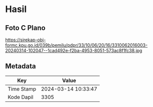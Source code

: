 # Hasil

## Foto C Plano

https://sirekap-obj-formc.kpu.go.id/039b/pemilu/pdpr/33/10/06/20/16/3310062016003-20240314-102047--1cad492e-f2ba-4953-8051-573ac8f1fc38.jpg


## Metadata

| Key        | Value               |
| ---------- | ------------------- |
| Time Stamp | 2024-03-14 10:33:47 |
| Kode Dapil | 3305                |



